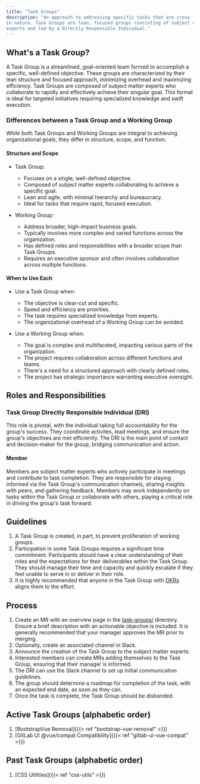 ```yaml
---
title: "Task Groups"
description: "An approach to addressing specific tasks that are cross functional
in nature. Task Groups are lean, focused groups consisting of subject matter
experts and led by a Directly Responsible Individual."
---
```


## What's a Task Group?

A Task Group is a streamlined, goal-oriented team formed to accomplish a
specific, well-defined objective. These groups are characterized by their lean
structure and focused approach, minimizing overhead and maximizing efficiency.
Task Groups are composed of subject matter experts who collaborate to rapidly
and effectively achieve their singular goal. This format is ideal for targeted
initiatives requiring specialized knowledge and swift execution.

### Differences between a Task Group and a Working Group

While both Task Groups and Working Groups are integral to achieving
organizational goals, they differ in structure, scope, and function.

#### Structure and Scope

- Task Group:
  - Focuses on a single, well-defined objective.
  - Composed of subject matter experts collaborating to achieve a specific
      goal.
  - Lean and agile, with minimal hierarchy and bureaucracy.
  - Ideal for tasks that require rapid, focused execution.

- Working Group:
  - Address broader, high-impact business goals.
  - Typically involves more complex and varied functions across the
      organization.
  - Has defined roles and responsibilities with a broader scope than Task
      Groups.
  - Requires an executive sponsor and often involves collaboration across multiple functions.

#### When to Use Each

- Use a Task Group when:
  - The objective is clear-cut and specific.
  - Speed and efficiency are priorities.
  - The task requires specialized knowledge from experts.
  - The organizational overhead of a Working Group can be avoided.

- Use a Working Group when:
  - The goal is complex and multifaceted, impacting various parts of the
      organization.
  - The project requires collaboration across different functions and teams.
  - There's a need for a structured approach with clearly defined roles.
  - The project has strategic importance warranting executive oversight.

## Roles and Responsibilities

### Task Group Directly Responsible Individual (DRI)

This role is pivotal, with the individual taking full accountability for the
group's success. They coordinate activites, lead meetings, and ensure the
group's objectives are met efficiently. The DRI is the main point of contact and
decision-maker for the group, bridging communication and action.

#### Member

Members are subject matter experts who actively participate in meetings and
contribute to task completion. They are responsible for staying informed via the
Task Group's communication channels, sharing insights with peers, and gathering
feedback. Members may work independently on tasks within the Task Group or
collaborate with others, playing a critical role in driving the group's
task forward.

## Guidelines

1. A Task Group is created, in part, to prevent proliferation of working groups.
1. Participation in some Task Groups requires a significant time commitment.
   Participants should have a clear understanding of their roles and the
   expectations for their deliverables within the Task Group. They should manage
   their time and capacity and quickly escalate if they feel unable to serve in
   or deliver in their role.
1. It is highly recommended that anyone in the Task Group with [OKRs](/company/okrs/) aligns them to the effort.

## Process

1. Create an MR with an overview page in the [task-groups/](task-groups/)
   directory. Ensure a brief description with an actionable objective is
   included. It is generally recommended that your manager approves the MR prior
   to merging.
1. Optionally, create an associated channel in Slack.
1. Announce the creation of the Task Group to the subject matter
   experts.
1. Interested members can create MRs adding themselves to the Task Group,
   ensuring that their manager is informed.
1. The DRI can use the Slack channel to set up initial communication
   guidelines.
1. The group should determine a roadmap for completion of the task, with an expected end date, as soon as
   they can.
1. Once the task is complete, the Task Group should be disbanded.

## Active Task Groups (alphabetic order)

1. [BootstrapVue Removal]({{< ref "bootstrap-vue-removal" >}})
1. [GitLab UI @vue/compat Compatibility]({{< ref "gitlab-ui-vue-compat" >}})

## Past Task Groups (alphabetic order)

1. [CSS Utilities]({{< ref "css-utils" >}})
